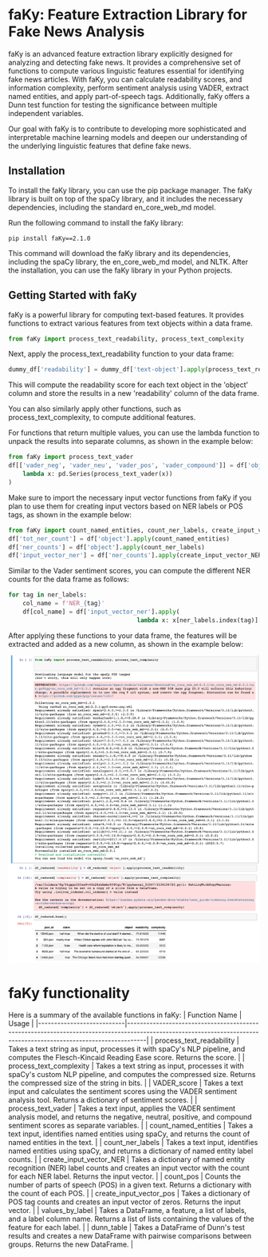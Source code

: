 # faKy: Feature Extraction Library for Fake News Analysis
faKy is an advanced feature extraction library explicitly designed for analyzing and detecting fake news. It provides a comprehensive set of functions to compute various linguistic features essential for identifying fake news articles. With faKy, you can calculate readability scores, and information complexity, perform sentiment analysis using VADER, extract named entities, and apply part-of-speech tags. Additionally, faKy offers a Dunn test function for testing the significance between multiple independent variables.

Our goal with faKy is to contribute to developing more sophisticated and interpretable machine learning models and deepen our understanding of the underlying linguistic features that define fake news.

## Installation
To install the faKy library, you can use the pip package manager. The faKy library is built on top of the spaCy library, and it includes the necessary dependencies, including the standard en_core_web_md model.

Run the following command to install the faKy library:

```shell
pip install faKy==2.1.0
```

This command will download the faKy library and its dependencies, including the spaCy library, the en_core_web_md model, and NLTK. After the installation, you can use the faKy library in your Python projects.
## Getting Started with faKy
faKy is a powerful library for computing text-based features. It provides functions to extract various features from text objects within a data frame.
```python
from faKy import process_text_readability, process_text_complexity
```
Next, apply the process_text_readability function to your data frame:
```python
dummy_df['readability'] = dummy_df['text-object'].apply(process_text_readability)
```

This will compute the readability score for each text object in the 'object' column and store the results in a new 'readability' column of the data frame.

You can also similarly apply other functions, such as process_text_complexity, to compute additional features.

For functions that return multiple values, you can use the lambda function to unpack the results into separate columns, as shown in the example below:
```python
from faKy import process_text_vader
df[['vader_neg', 'vader_neu', 'vader_pos', 'vader_compound']] = df['object'].apply(
    lambda x: pd.Series(process_text_vader(x))
)
```
Make sure to import the necessary input vector functions from faKy if you plan to use them for creating input vectors based on NER labels or POS tags, as shown in the example below:
```python
from faKy import count_named_entities, count_ner_labels, create_input_vector_NER, ner_labels
df['tot_ner_count'] = df['object'].apply(count_named_entities)
df['ner_counts'] = df['object'].apply(count_ner_labels)
df['input_vector_ner'] = df['ner_counts'].apply(create_input_vector_NER)
```
Similar to the Vader sentiment scores, you can compute the different NER counts for the data frame as follows:
```python
for tag in ner_labels:
    col_name = f'NER_{tag}'
    df[col_name] = df['input_vector_ner'].apply(
                                    lambda x: x[ner_labels.index(tag)] if tag in ner_labels else 0)
```

After applying these functions to your data frame, the features will be extracted and added as a new column, as shown in the example below:

![Alt Text](./faKy_101.png)

# faKy functionality
Here is a summary of the available functions in faKy:
| Function Name             | Usage                                                                                                                                                            |
|---------------------------|------------------------------------------------------------------------------------------------------------------------------------------------------------------|
| process_text_readability  | Takes a text string as input, processes it with spaCy's NLP pipeline, and computes the Flesch-Kincaid Reading Ease score. Returns the score.                       |
| process_text_complexity   | Takes a text string as input, processes it with spaCy's custom NLP pipeline, and computes the compressed size. Returns the compressed size of the string in bits. |
| VADER_score               | Takes a text input and calculates the sentiment scores using the VADER sentiment analysis tool. Returns a dictionary of sentiment scores.                          |
| process_text_vader        | Takes a text input, applies the VADER sentiment analysis model, and returns the negative, neutral, positive, and compound sentiment scores as separate variables.  |
| count_named_entities      | Takes a text input, identifies named entities using spaCy, and returns the count of named entities in the text.                                                 |
| count_ner_labels          | Takes a text input, identifies named entities using spaCy, and returns a dictionary of named entity label counts.                                               |
| create_input_vector_NER   | Takes a dictionary of named entity recognition (NER) label counts and creates an input vector with the count for each NER label. Returns the input vector.         |
| count_pos                 | Counts the number of parts of speech (POS) in a given text. Returns a dictionary with the count of each POS.                                                    |
| create_input_vector_pos   | Takes a dictionary of POS tag counts and creates an input vector of zeros. Returns the input vector.                                                             |
| values_by_label           | Takes a DataFrame, a feature, a list of labels, and a label column name. Returns a list of lists containing the values of the feature for each label.             |
| dunn_table                | Takes a DataFrame of Dunn's test results and creates a new DataFrame with pairwise comparisons between groups. Returns the new DataFrame.                           |
    